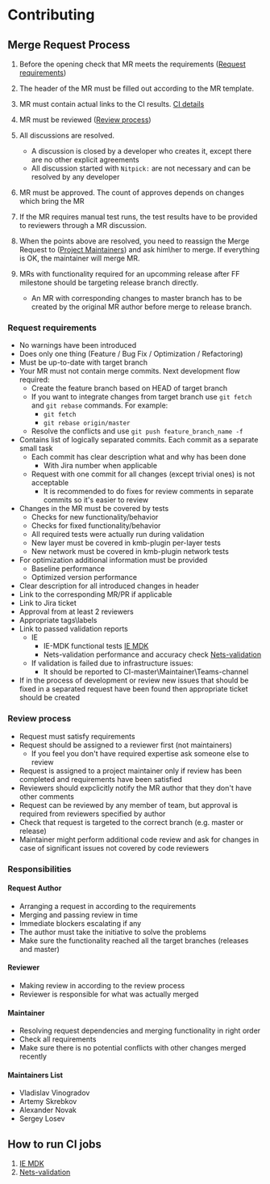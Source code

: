 # Contributing

## Merge Request Process

1. Before the opening check that MR meets the requirements ([Request requirements](#request-requirements))
2. The header of the MR must be filled out according to the MR template.
3. MR must contain actual links to the CI results. [CI details](how-to-run-ci-jobs)
4. MR must be reviewed ([Review process](#review-process))
6. All discussions are resolved.

    * A discussion is closed by a developer who creates it, except there are no other explicit agreements
    * All discussion started with `Nitpick:` are not necessary and can be resolved by any developer

6. MR must be approved. The count of approves depends on changes which bring the MR
7. If the MR requires manual test runs, the test results have to be provided
   to reviewers through a MR discussion.
8. When the points above are resolved, you need to reassign the Merge Request to ([Project Maintainers](#maintainers-list))
   and ask him\her to merge. If everything is OK, the maintainer will merge MR.
9. MRs with functionality required for an upcomming release after FF milestone should be targeting release branch directly.
    * An MR with corresponding changes to master branch has to be created by the original MR author before merge to release branch.

### Request requirements
* No warnings have been introduced
* Does only one thing (Feature / Bug Fix / Optimization / Refactoring)
* Must be up-to-date with target branch
* Your MR must not contain merge commits. Next development flow required:
    * Create the feature branch based on HEAD of target branch
    * If you want to integrate changes from target branch use `git fetch` and `git rebase` commands. For example:
        * `git fetch`
        * `git rebase origin/master`
    * Resolve the conflicts and use `git push feature_branch_name -f`
* Contains list of logically separated commits. Each commit as a separate small task
    * Each commit has clear description what and why has been done
        * With Jira number when applicable
    * Request with one commit for all changes (except trivial ones) is not acceptable
        * It is recommended to do fixes for review comments in separate commits so it's easier to review
* Changes in the MR must be covered by tests
    * Checks for new functionality/behavior
    * Checks for fixed functionality/behavior
    * All required tests were actually run during validation
    * New layer must be covered in kmb-plugin per-layer tests
    * New network must be covered in kmb-plugin network tests
* For optimization additional information must be provided
    * Baseline performance
    * Optimized version performance
* Clear description for all introduced changes in header
* Link to the corresponding MR/PR if applicable
* Link to Jira ticket
* Approval from at least 2 reviewers
* Appropriate tags\labels
* Link to passed validation reports
    * IE
        * IE-MDK functional tests [IE MDK](https://wiki.ith.intel.com/display/VPUWIKI/Functional+validation+CI)
        * Nets-validation performance and accuracy check [Nets-validation](https://wiki.ith.intel.com/display/VPUWIKI/Nets-validation+CI)
    * If validation is failed due to infrastructure issues:
         * It should be reported to CI-master\Maintainer\Teams-channel
* If in the process of development or review new issues that should be fixed in a separated request
 have been found then appropriate ticket should be created

### Review process
* Request must satisfy requirements
* Request should be assigned to a reviewer first (not maintainers)
    * If you feel you don't have required expertise ask someone else to review
* Request is assigned to a project maintainer only if review has been completed and requirements have been satisfied
* Reviewers should expclicitly notify the MR author that they don't have other comments
* Request can be reviewed by any member of team, but approval is required from reviewers specified by author
* Check that request is targeted to the correct branch (e.g. master or release)
* Maintainer might perform additional code review and ask for changes in case of significant issues not covered by code reviewers

### Responsibilities

#### Request Author
* Arranging a request in according to the requirements
* Merging and passing review in time
* Immediate blockers escalating if any
* The author must take the initiative to solve the problems
* Make sure the functionality reached all the target branches (releases and master)

#### Reviewer
* Making review in according to the review process
* Reviewer is responsible for what was actually merged

#### Maintainer
* Resolving request dependencies and merging functionality in right order
* Check all requirements
* Make sure there is no potential conflicts with other changes merged recently

#### Maintainers List
* Vladislav Vinogradov
* Artemy Skrebkov
* Alexander Novak
* Sergey Losev

## How to run CI jobs
1. [IE MDK](https://wiki.ith.intel.com/display/VPUWIKI/Functional+validation+CI)
2. [Nets-validation](https://wiki.ith.intel.com/display/VPUWIKI/Nets-validation+CI)
